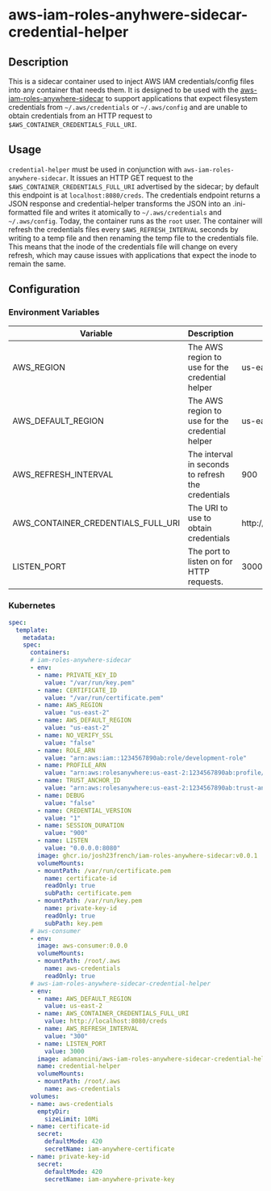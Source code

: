 # aws-iam-roles-anyhwere-sidecar-credential-helper

## Description

This is a sidecar container used to inject AWS IAM credentials/config files into any container that needs them. It is designed to be used with the [aws-iam-roles-anywhere-sidecar](https://github.com/josh23french/iam-roles-anywhere-sidecar) to support applications that expect filesystem credentials from `~/.aws/credentials` or `~/.aws/config` and are unable to obtain credentials from an HTTP request to `$AWS_CONTAINER_CREDENTIALS_FULL_URI`.

## Usage

`credential-helper` must be used in conjunction with `aws-iam-roles-anywhere-sidecar`.  It issues an HTTP GET request to the `$AWS_CONTAINER_CREDENTIALS_FULL_URI` advertised by the sidecar; by default this endpoint is at `localhost:8080/creds`.  The credentials endpoint returns a JSON response and credential-helper transforms the JSON into an .ini-formatted file and writes it atomically to `~/.aws/credentials` and `~/.aws/config`.  Today, the container runs as the `root` user.  The container will refresh the credentials files every `$AWS_REFRESH_INTERVAL` seconds by writing to a temp file and then renaming the temp file to the credentials file.  This means that the inode of the credentials file will change on every refresh, which may cause issues with applications that expect the inode to remain the same.

## Configuration

### Environment Variables

| Variable | Description | Default |
| --- | --- | --- |
| AWS_REGION | The AWS region to use for the credential helper | us-east-2 |
| AWS_DEFAULT_REGION | The AWS region to use for the credential helper | us-east-2 |
| AWS_REFRESH_INTERVAL | The interval in seconds to refresh the credentials | 900 |
| AWS_CONTAINER_CREDENTIALS_FULL_URI | The URI to use to obtain credentials | http://localhost:8080/creds |
| LISTEN_PORT | The port to listen on for HTTP requests. | 3000 |

### Kubernetes

```yaml
spec:
  template:
    metadata:
    spec:
      containers:
      # iam-roles-anywhere-sidecar
      - env:
        - name: PRIVATE_KEY_ID
          value: "/var/run/key.pem"
        - name: CERTIFICATE_ID
          value: "/var/run/certificate.pem"
        - name: AWS_REGION
          value: "us-east-2"
        - name: AWS_DEFAULT_REGION
          value: "us-east-2"
        - name: NO_VERIFY_SSL
          value: "false"
        - name: ROLE_ARN
          value: "arn:aws:iam::1234567890ab:role/development-role"
        - name: PROFILE_ARN
          value: "arn:aws:rolesanywhere:us-east-2:1234567890ab:profile/31123e3d-f033-49cd-b1b4-eecbbca4c123"
        - name: TRUST_ANCHOR_ID
          value: "arn:aws:rolesanywhere:us-east-2:1234567890ab:trust-anchor/eefg123d-62da-4297-b9cb-fefg12345679"
        - name: DEBUG
          value: "false"
        - name: CREDENTIAL_VERSION
          value: "1"
        - name: SESSION_DURATION
          value: "900"
        - name: LISTEN
          value: "0.0.0.0:8080"
        image: ghcr.io/josh23french/iam-roles-anywhere-sidecar:v0.0.1
        volumeMounts:
        - mountPath: /var/run/certificate.pem
          name: certificate-id
          readOnly: true
          subPath: certificate.pem
        - mountPath: /var/run/key.pem
          name: private-key-id
          readOnly: true
          subPath: key.pem
      # aws-consumer
      - env:
        image: aws-consumer:0.0.0
        volumeMounts:
        - mountPath: /root/.aws
          name: aws-credentials
          readOnly: true
      # aws-iam-roles-anywhere-sidecar-credential-helper
      - env:
        - name: AWS_DEFAULT_REGION
          value: us-east-2
        - name: AWS_CONTAINER_CREDENTIALS_FULL_URI
          value: http://localhost:8080/creds
        - name: AWS_REFRESH_INTERVAL
          value: "300"
        - name: LISTEN_PORT
          value: 3000
        image: adamancini/aws-iam-roles-anywhere-sidecar-credential-helper:v1.0.4
        name: credential-helper
        volumeMounts:
        - mountPath: /root/.aws
          name: aws-credentials
      volumes:
      - name: aws-credentials
        emptyDir:
          sizeLimit: 10Mi
      - name: certificate-id
        secret:
          defaultMode: 420
          secretName: iam-anywhere-certificate
      - name: private-key-id
        secret:
          defaultMode: 420
          secretName: iam-anywhere-private-key
```
